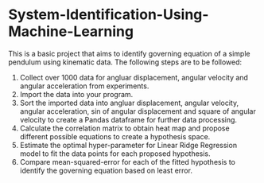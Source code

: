 # System-Identification-Using-Machine-Learning
This is a basic project that  aims to identify governing equation of a simple pendulum using kinematic data.
The following steps are to be followed:
1. Collect over 1000 data for angluar displacement, angular velocity and angular acceleration from experiments.
2. Import the data into your program.
3. Sort the imported data into angluar displacement, angular velocity, angular acceleration, sin of angular displacement and square of angular velocity to create a Pandas dataframe for further data processing.
4. Calculate the correlation matrix to obtain heat map and propose different possible equations to create a hypothesis space.
5. Estimate the optimal hyper-parameter for Linear Ridge Regression model to fit the data points for each proposed hypothesis.
6. Compare mean-squared-error for each of the fitted hypothesis to identify the governing equation based on least error.
